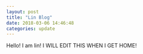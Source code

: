 ```yaml
---
layout: post
title: "Lin Blog"
date: 2018-03-06 14:46:48
categories: update
---
```

Hello!
I am lin!
I WILL EDIT THIS WHEN I GET HOME!
